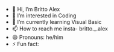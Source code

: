 - 👋 Hi, I’m Britto Alex
- 👀 I’m interested in Coding
- 🌱 I’m currently learning Visual Basic  
- 📫 How to reach me insta- britto._.alex
- 😄 Pronouns: he/him
- ⚡ Fun fact: 

<!---
BrittoAlex/BrittoAlex is a ✨ special ✨ repository because its `README.md` (this file) appears on your GitHub profile.
You can click the Preview link to take a look at your changes.
--->
